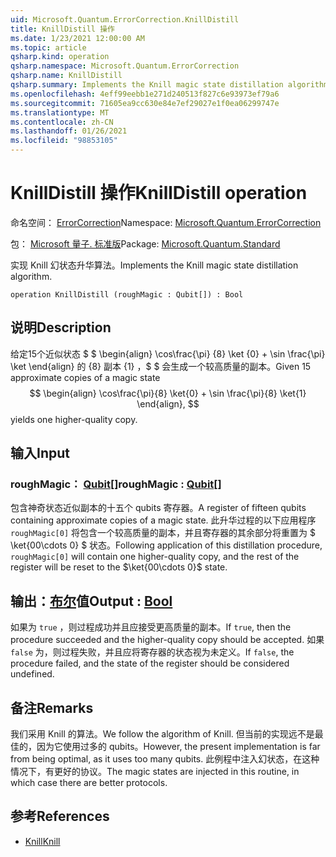 ```yaml
---
uid: Microsoft.Quantum.ErrorCorrection.KnillDistill
title: KnillDistill 操作
ms.date: 1/23/2021 12:00:00 AM
ms.topic: article
qsharp.kind: operation
qsharp.namespace: Microsoft.Quantum.ErrorCorrection
qsharp.name: KnillDistill
qsharp.summary: Implements the Knill magic state distillation algorithm.
ms.openlocfilehash: 4eff99eebb1e271d240513f827c6e93973ef79a6
ms.sourcegitcommit: 71605ea9cc630e84e7ef29027e1f0ea06299747e
ms.translationtype: MT
ms.contentlocale: zh-CN
ms.lasthandoff: 01/26/2021
ms.locfileid: "98853105"
---
```

# <a name="knilldistill-operation"></a><span data-ttu-id="f2df5-102">KnillDistill 操作</span><span class="sxs-lookup"><span data-stu-id="f2df5-102">KnillDistill operation</span></span>

<span data-ttu-id="f2df5-103">命名空间： [ErrorCorrection](xref:Microsoft.Quantum.ErrorCorrection)</span><span class="sxs-lookup"><span data-stu-id="f2df5-103">Namespace: [Microsoft.Quantum.ErrorCorrection](xref:Microsoft.Quantum.ErrorCorrection)</span></span>

<span data-ttu-id="f2df5-104">包： [Microsoft 量子. 标准版](https://nuget.org/packages/Microsoft.Quantum.Standard)</span><span class="sxs-lookup"><span data-stu-id="f2df5-104">Package: [Microsoft.Quantum.Standard](https://nuget.org/packages/Microsoft.Quantum.Standard)</span></span>


<span data-ttu-id="f2df5-105">实现 Knill 幻状态升华算法。</span><span class="sxs-lookup"><span data-stu-id="f2df5-105">Implements the Knill magic state distillation algorithm.</span></span>

```qsharp
operation KnillDistill (roughMagic : Qubit[]) : Bool
```


## <a name="description"></a><span data-ttu-id="f2df5-106">说明</span><span class="sxs-lookup"><span data-stu-id="f2df5-106">Description</span></span>

<span data-ttu-id="f2df5-107">给定15个近似状态 $ $ \begin{align} \cos\frac{\pi} {8} \ket {0} + \sin \frac{\pi} \ket \end{align} 的 {8} 副本 {1} ，$ $ 会生成一个较高质量的副本。</span><span class="sxs-lookup"><span data-stu-id="f2df5-107">Given 15 approximate copies of a magic state $$ \begin{align} \cos\frac{\pi}{8} \ket{0} + \sin \frac{\pi}{8} \ket{1} \end{align}, $$ yields one higher-quality copy.</span></span>

## <a name="input"></a><span data-ttu-id="f2df5-108">输入</span><span class="sxs-lookup"><span data-stu-id="f2df5-108">Input</span></span>

### <a name="roughmagic--qubit"></a><span data-ttu-id="f2df5-109">roughMagic： [Qubit](xref:microsoft.quantum.lang-ref.qubit)[]</span><span class="sxs-lookup"><span data-stu-id="f2df5-109">roughMagic : [Qubit](xref:microsoft.quantum.lang-ref.qubit)[]</span></span>

<span data-ttu-id="f2df5-110">包含神奇状态近似副本的十五个 qubits 寄存器。</span><span class="sxs-lookup"><span data-stu-id="f2df5-110">A register of fifteen qubits containing approximate copies of a magic state.</span></span> <span data-ttu-id="f2df5-111">此升华过程的以下应用程序 `roughMagic[0]` 将包含一个较高质量的副本，并且寄存器的其余部分将重置为 $ \ket{00\cdots 0} $ 状态。</span><span class="sxs-lookup"><span data-stu-id="f2df5-111">Following application of this distillation procedure, `roughMagic[0]` will contain one higher-quality copy, and the rest of the register will be reset to the $\ket{00\cdots 0}$ state.</span></span>



## <a name="output--bool"></a><span data-ttu-id="f2df5-112">输出：[布尔](xref:microsoft.quantum.lang-ref.bool)值</span><span class="sxs-lookup"><span data-stu-id="f2df5-112">Output : [Bool](xref:microsoft.quantum.lang-ref.bool)</span></span>

<span data-ttu-id="f2df5-113">如果为 `true` ，则过程成功并且应接受更高质量的副本。</span><span class="sxs-lookup"><span data-stu-id="f2df5-113">If `true`, then the procedure succeeded and the higher-quality copy should be accepted.</span></span> <span data-ttu-id="f2df5-114">如果 `false` 为，则过程失败，并且应将寄存器的状态视为未定义。</span><span class="sxs-lookup"><span data-stu-id="f2df5-114">If `false`, the procedure failed, and the state of the register should be considered undefined.</span></span>

## <a name="remarks"></a><span data-ttu-id="f2df5-115">备注</span><span class="sxs-lookup"><span data-stu-id="f2df5-115">Remarks</span></span>

<span data-ttu-id="f2df5-116">我们采用 Knill 的算法。</span><span class="sxs-lookup"><span data-stu-id="f2df5-116">We follow the algorithm of Knill.</span></span>
<span data-ttu-id="f2df5-117">但当前的实现远不是最佳的，因为它使用过多的 qubits。</span><span class="sxs-lookup"><span data-stu-id="f2df5-117">However, the present implementation is far from being optimal, as it uses too many qubits.</span></span>
<span data-ttu-id="f2df5-118">此例程中注入幻状态，在这种情况下，有更好的协议。</span><span class="sxs-lookup"><span data-stu-id="f2df5-118">The magic states are injected in this routine, in which case there are better protocols.</span></span>

## <a name="references"></a><span data-ttu-id="f2df5-119">参考</span><span class="sxs-lookup"><span data-stu-id="f2df5-119">References</span></span>

- [<span data-ttu-id="f2df5-120">Knill</span><span class="sxs-lookup"><span data-stu-id="f2df5-120">Knill</span></span>](https://arxiv.org/abs/quant-ph/0402171)